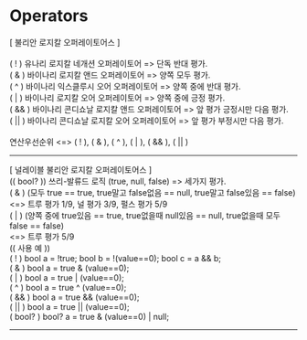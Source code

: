 # Operators
[ 불리안 로지칼 오퍼레이토어스 ]
<br>
<br>( ! ) 유나리 로지칼 네개션 오퍼레이토어 => 단독 반대 평가.
<br>( & ) 바이나리 로지칼 앤드 오퍼레이토어 => 양쪽 모두 평가.
<br>( ^ ) 바이나리 익스클루시 오어 오퍼레이토어 => 양쪽 중에 반대 평가.
<br>( | ) 바이나리 로지칼 오어 오퍼레이토어 => 양쪽 중에 긍정 평가.
<br>( && ) 바이나리 콘디쇼날 로지칼 앤드 오퍼레이토어 => 앞 평가 긍정시만 다음 평가.
<br>( || ) 바이나리 콘디쇼날 로지칼 오어 오퍼레이토어 => 앞 평가 부정시만 다음 평가.
<br>
<br>연산우선순위 <=> ( ! ), ( & ), ( ^ ), ( | ), ( && ), ( || )
<br><hr>
[ 널레이블 불리안 로지칼 오퍼레이토어스 ]
<br>(( bool? )) 쓰리-발류드 로직 (true, null, false) => 세가지 평가.
<br>( & ) (모두 true == true, true말고 false없음 == null, true말고 false있음 == false)
<br><=> 트루 평가 1/9, 널 평가 3/9, 펄스 평가 5/9
<br>( | ) (양쪽 중에 true있음 == true, true없을때 null있음 == null, true없을때 모두 false == false)
<br><=> 트루 평가 5/9
<br>(( 사용 예 ))
<br>( ! ) bool a = !true;  bool b = !(value==0);   bool c = a && b;
<br>( & ) bool a = true & (value==0);
<br>( | ) bool a = true | (value==0);
<br>( ^ ) bool a = true ^ (value==0);
<br>( && ) bool a = true && (value==0);
<br>( || ) bool a = true || (value==0);
<br>( bool? ) bool? a = true & (value==0) | null;
<br><hr>
